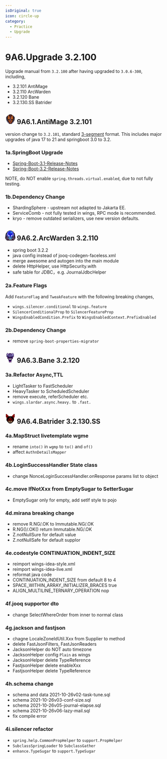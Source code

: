 ```yaml
---
isOriginal: true
icon: circle-up
category:
  - Practice
  - Upgrade
---
```


# 9A6.Upgrade 3.2.100

Upgrade manual from `3.2.100` after having upgraded to `3.0.6-300`, including,

* 3.2.101 AntiMage
* 3.2.110 ArcWarden
* 3.2.120 Bane
* 3.2.130.SS Batrider

## ![Anti-Mage](/antimage_minimap_icon.png) 9A6.1.AntiMage 3.2.101

version change to `3.2.101`, standard [3-segment](https://semver.org) format.
This includes major upgrades of java 17 to 21 and springboot 3.0 to 3.2.

### 1a.SpringBoot Upgrade

* [Spring-Boot-3.1-Release-Notes](https://github.com/spring-projects/spring-boot/wiki/Spring-Boot-3.1-Release-Notes)
* [Spring-Boot-3.2-Release-Notes](https://github.com/spring-projects/spring-boot/wiki/Spring-Boot-3.2-Release-Notes)

NOTE, do NOT enable `spring.threads.virtual.enabled`, due to not fully testing.

### 1b.Dependency Change

* ShardingSphere - upstream not adapted to Jakarta EE.
* ServiceComb - not fully tested in wings, RPC mode is recommended.
* kryo - remove outdated serializers, use new version defaults.

## ![Arc Warden](/arcwarden_minimap_icon.png) 9A6.2.ArcWarden 3.2.110

* spring boot 3.2.2
* java config instead of jooq-codegen-faceless.xml
* merge awesome and autogen into the main module
* delete HttpHelper, use HttpSecurity.with
* safe table for JDBC，e.g. JournalJdbcHelper

### 2a.Feature Flags

Add `FeatureFlag` and `TweakFeature` with the following breaking changes,

* `wings.silencer.conditional` to `wings.feature`
* `SilencerConditionalProp` to `SilencerFeatureProp`
* `WingsEnabledCondition.Prefix` to `WingsEnabledContext.PrefixEnabled`

### 2b.Dependency Change

* remove `spring-boot-properties-migrator`

## ![Bane](/bane_minimap_icon.png) 9A6.3.Bane 3.2.120

### 3a.Refactor Async,TTL

* LightTasker to FastScheduler
* HeavyTasker to ScheduledScheduler
* remove execute, referScheduler etc.
* `wings.slardar.async.heavy.` to `.fast.`

## ![Batrider](/batrider_minimap_icon.png) 9A6.4.Batrider 3.2.130.SS

### 4a.MapStruct livetemplate wgme

* rename `into()` in `wgmp` to `to()` and `of()`
* affect `AuthnDetailsMapper`

### 4b.LoginSuccessHandler State class

* change NonceLoginSuccessHandler.onResponse params list to object

### 4c.move IfNotXxx from EmptySugar to SetterSugar

* EmptySugar only for empty, add setIf style to pojo

### 4d.mirana breaking change

* remove R.NG/.OK to Immutable.NG/.OK
* R.NG()/.OK() return Immutable.NG/.OK
* Z.notNullSure for default value
* Z.notNullSafe for default supplor

### 4e.codestyle CONTINUATION_INDENT_SIZE

* reimport wings-idea-style.xml
* reimport wings-idea-live.xml
* reformat java code
* CONTINUATION_INDENT_SIZE from default 8 to 4
* SPACE_WITHIN_ARRAY_INITIALIZER_BRACES true
* ALIGN_MULTILINE_TERNARY_OPERATION nop

### 4f.jooq supportor dto

* change SelectWhereOrder from inner to normal class

### 4g.jackson and fastjson

* chagne LocaleZoneIdUtil.Xxx from Supplier to method
* delete FastJsonFilters, FastJsonReaders
* JacksonHelper do NOT auto timezone
* JacksonHelper config `Plain` as wings
* JacksonHelper delete TypeReference
* FastjsonHelper delete enableXxx
* FastjsonHelper delete TypeReference

### 4h.schema change

* schema and data 2021-10-26v02-task-tune.sql
* schema 2021-10-26v03-conf-size.sql
* schema 2021-10-26v05-journal-elapse.sql
* schema 2021-10-26v06-lazy-mail.sql
* fix compile error

### 4i.silencer refactor

* `spring.help.CommonPropHelper` to `support.PropHelper`
* `SubclassSpringLoader` to `SubclassGather`
* `enhance.TypeSugar` to `support.TypeSugar`
